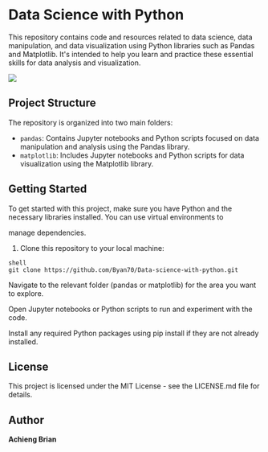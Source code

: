 


# Data Science with Python

This repository contains code and resources related to data science, data manipulation, and data visualization using Python libraries such as Pandas and Matplotlib. It's intended to help you learn and practice these essential skills for data analysis and visualization.

<img src="https://images.app.goo.gl/qSQrbMCqWNRMpaCb9">

## Project Structure

The repository is organized into two main folders:

- `pandas`: Contains Jupyter notebooks and Python scripts focused on data manipulation and analysis using the Pandas library.
- `matplotlib`: Includes Jupyter notebooks and Python scripts for data visualization using the Matplotlib library.

## Getting Started

To get started with this project, make sure you have Python and the necessary libraries installed. You can use virtual environments to 

manage dependencies.

1. Clone this repository to your local machine:

```
shell
git clone https://github.com/Byan70/Data-science-with-python.git

```
Navigate to the relevant folder (pandas or matplotlib) for the area you want to explore.

Open Jupyter notebooks or Python scripts to run and experiment with the code.

Install any required Python packages using pip install if they are not already installed.

## License
This project is licensed under the MIT License - see the LICENSE.md file for details.

## Author

**Achieng Brian** 



